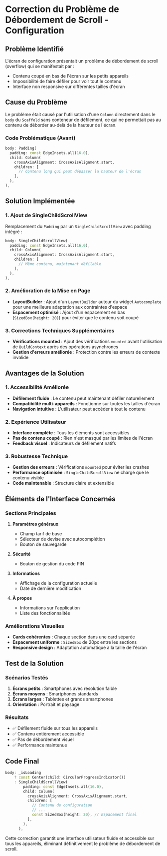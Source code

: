 # Correction du Problème de Débordement de Scroll - Configuration

## Problème Identifié

L'écran de configuration présentait un problème de débordement de scroll (overflow) qui se manifestait par :
- Contenu coupé en bas de l'écran sur les petits appareils
- Impossibilité de faire défiler pour voir tout le contenu
- Interface non responsive sur différentes tailles d'écran

## Cause du Problème

Le problème était causé par l'utilisation d'une `Column` directement dans le `body` du `Scaffold` sans conteneur de défilement, ce qui ne permettait pas au contenu de déborder au-delà de la hauteur de l'écran.

### Code Problématique (Avant)
```dart
body: Padding(
  padding: const EdgeInsets.all(16.0),
  child: Column(
    crossAxisAlignment: CrossAxisAlignment.start,
    children: [
      // Contenu long qui peut dépasser la hauteur de l'écran
    ],
  ),
),
```

## Solution Implémentée

### 1. Ajout de SingleChildScrollView
Remplacement du `Padding` par un `SingleChildScrollView` avec padding intégré :

```dart
body: SingleChildScrollView(
  padding: const EdgeInsets.all(16.0),
  child: Column(
    crossAxisAlignment: CrossAxisAlignment.start,
    children: [
      // Même contenu, maintenant défilable
    ],
  ),
),
```

### 2. Amélioration de la Mise en Page
- **LayoutBuilder** : Ajout d'un `LayoutBuilder` autour du widget `Autocomplete` pour une meilleure adaptation aux contraintes d'espace
- **Espacement optimisé** : Ajout d'un espacement en bas (`SizedBox(height: 20)`) pour éviter que le contenu soit coupé

### 3. Corrections Techniques Supplémentaires
- **Vérifications mounted** : Ajout des vérifications `mounted` avant l'utilisation de `BuildContext` après des opérations asynchrones
- **Gestion d'erreurs améliorée** : Protection contre les erreurs de contexte invalide

## Avantages de la Solution

### 1. Accessibilité Améliorée
- **Défilement fluide** : Le contenu peut maintenant défiler naturellement
- **Compatibilité multi-appareils** : Fonctionne sur toutes les tailles d'écran
- **Navigation intuitive** : L'utilisateur peut accéder à tout le contenu

### 2. Expérience Utilisateur
- **Interface complète** : Tous les éléments sont accessibles
- **Pas de contenu coupé** : Rien n'est masqué par les limites de l'écran
- **Feedback visuel** : Indicateurs de défilement natifs

### 3. Robustesse Technique
- **Gestion des erreurs** : Vérifications `mounted` pour éviter les crashes
- **Performance optimisée** : `SingleChildScrollView` ne charge que le contenu visible
- **Code maintenable** : Structure claire et extensible

## Éléments de l'Interface Concernés

### Sections Principales
1. **Paramètres généraux**
   - Champ tarif de base
   - Sélecteur de devise avec autocomplétion
   - Bouton de sauvegarde

2. **Sécurité**
   - Bouton de gestion du code PIN

3. **Informations**
   - Affichage de la configuration actuelle
   - Date de dernière modification

4. **À propos**
   - Informations sur l'application
   - Liste des fonctionnalités

### Améliorations Visuelles
- **Cards cohérentes** : Chaque section dans une card séparée
- **Espacement uniforme** : `SizedBox` de 20px entre les sections
- **Responsive design** : Adaptation automatique à la taille de l'écran

## Test de la Solution

### Scénarios Testés
1. **Écrans petits** : Smartphones avec résolution faible
2. **Écrans moyens** : Smartphones standards
3. **Écrans larges** : Tablettes et grands smartphones
4. **Orientation** : Portrait et paysage

### Résultats
- ✅ Défilement fluide sur tous les appareils
- ✅ Contenu entièrement accessible
- ✅ Pas de débordement visuel
- ✅ Performance maintenue

## Code Final

```dart
body: _isLoading
    ? const Center(child: CircularProgressIndicator())
    : SingleChildScrollView(
        padding: const EdgeInsets.all(16.0),
        child: Column(
          crossAxisAlignment: CrossAxisAlignment.start,
          children: [
            // Contenu de configuration
            // ...
            const SizedBox(height: 20), // Espacement final
          ],
        ),
      ),
```

Cette correction garantit une interface utilisateur fluide et accessible sur tous les appareils, éliminant définitivement le problème de débordement de scroll.